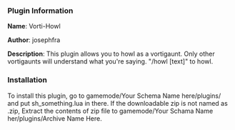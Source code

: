 ### Plugin Information ###
**Name**: Vorti-Howl

**Author**: josephfra

**Description**: This plugin allows you to howl as a vortigaunt. Only other vortigaunts will understand what you're saying.
"/howl [text]" to howl.

### Installation ###
To install this plugin, go to gamemode/Your Schema Name here/plugins/ and put sh_something.lua in there. If the downloadable zip is not named as .zip, Extract the contents of zip file to gamemode/Your Schama Name her/plugins/Archive Name Here.